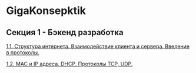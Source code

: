 # GigaKonsepktik

## Секция 1 - Бэкенд разработка

[1.1. Структура интернета. Взаимодействие клиента и сервера. Введение в протоколы.](./1.md)

[1.2. MAC и IP адреса. DHCP. Протоколы TCP, UDP.](./2.md)
